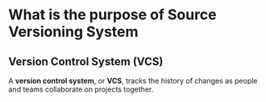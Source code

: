 # What is the purpose of Source Versioning System

## Version Control System (VCS)
A **version control system**, or **VCS**, tracks the history of changes as people and teams collaborate on projects together. 


